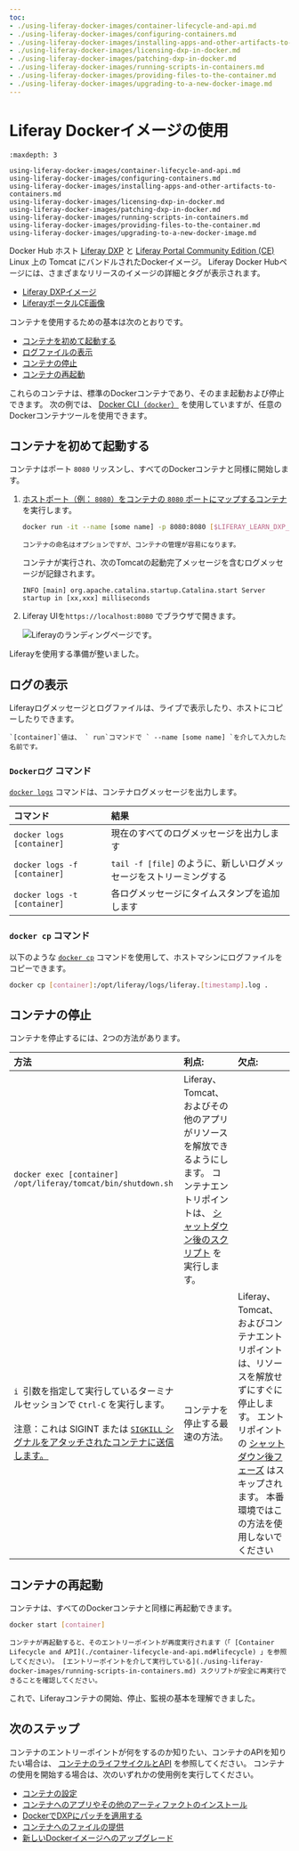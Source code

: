 ```yaml
---
toc:
- ./using-liferay-docker-images/container-lifecycle-and-api.md
- ./using-liferay-docker-images/configuring-containers.md
- ./using-liferay-docker-images/installing-apps-and-other-artifacts-to-containers.md
- ./using-liferay-docker-images/licensing-dxp-in-docker.md
- ./using-liferay-docker-images/patching-dxp-in-docker.md
- ./using-liferay-docker-images/running-scripts-in-containers.md
- ./using-liferay-docker-images/providing-files-to-the-container.md
- ./using-liferay-docker-images/upgrading-to-a-new-docker-image.md
---
```

# Liferay Dockerイメージの使用

```{toctree}
:maxdepth: 3

using-liferay-docker-images/container-lifecycle-and-api.md
using-liferay-docker-images/configuring-containers.md
using-liferay-docker-images/installing-apps-and-other-artifacts-to-containers.md
using-liferay-docker-images/licensing-dxp-in-docker.md
using-liferay-docker-images/patching-dxp-in-docker.md
using-liferay-docker-images/running-scripts-in-containers.md
using-liferay-docker-images/providing-files-to-the-container.md
using-liferay-docker-images/upgrading-to-a-new-docker-image.md
```

Docker Hub ホスト [Liferay DXP](https://hub.docker.com/r/liferay/dxp) と [Liferay Portal Community Edition (CE)](https://hub.docker.com/r/liferay/portal) Linux 上の Tomcat にバンドルされたDockerイメージ。 Liferay Docker Hubページには、さまざまなリリースのイメージの詳細とタグが表示されます。

* [Liferay DXPイメージ](https://hub.docker.com/r/liferay/dxp)
* [LiferayポータルCE画像](https://hub.docker.com/r/liferay/portal)

コンテナを使用するための基本は次のとおりです。

* [コンテナを初めて起動する](#starting-a-container-for-the-first-time)
* [ログファイルの表示](#viewing-log-files)
* [コンテナの停止](#stopping-a-container)
* [コンテナの再起動](#restarting-a-container)

これらのコンテナは、標準のDockerコンテナであり、そのまま起動および停止できます。 次の例では、 [Docker CLI（`docker`）](https://docs.docker.com/engine/reference/commandline/docker/) を使用していますが、任意のDockerコンテナツールを使用できます。

<a name="starting-a-container-for-the-first-time" />

## コンテナを初めて起動する

コンテナはポート `8080` リッスンし、すべてのDockerコンテナと同様に開始します。

1.  [ホストポート（例： `8080`）をコンテナの `8080` ポートにマップするコンテナ](https://docs.docker.com/engine/reference/commandline/run/) を実行します。

    ``` bash
    docker run -it --name [some name] -p 8080:8080 [$LIFERAY_LEARN_DXP_DOCKER_IMAGE$]
    ```

    ```{note}
    コンテナの命名はオプションですが、コンテナの管理が容易になります。
    ```

    コンテナが実行され、次のTomcatの起動完了メッセージを含むログメッセージが記録されます。
    
        INFO [main] org.apache.catalina.startup.Catalina.start Server startup in [xx,xxx] milliseconds

2.  Liferay UIを`https://localhost:8080` でブラウザで開きます。

    ![Liferayのランディングページです。](./using-liferay-docker-images/images/01.png)

Liferayを使用する準備が整いました。

<a name="viewing-logs" />

## ログの表示

Liferayログメッセージとログファイルは、ライブで表示したり、ホストにコピーしたりできます。

```{tip}
`[container]`値は、 ` run`コマンドで ` --name [some name] `を介して入力した名前です。
```

<a name="docker-logs-commands" />

### `Dockerログ` コマンド

[`docker logs`](https://docs.docker.com/engine/reference/commandline/logs/) コマンドは、コンテナログメッセージを出力します。

| コマンド                         | 結果                                         |
|:---------------------------- |:------------------------------------------ |
| `docker logs [container]`    | 現在のすべてのログメッセージを出力します                       |
| `docker logs -f [container]` | `tail -f [file]` のように、新しいログメッセージをストリーミングする |
| `docker logs -t [container]` | 各ログメッセージにタイムスタンプを追加します                     |

<a name="docker-cp-command" />

### `docker cp` コマンド

以下のような [`docker cp`](https://docs.docker.com/engine/reference/commandline/cp/) コマンドを使用して、ホストマシンにログファイルをコピーできます。

``` bash
docker cp [container]:/opt/liferay/logs/liferay.[timestamp].log .
```

<a name="stopping-a-container" />

## コンテナの停止

コンテナを停止するには、2つの方法があります。

| 方法                                                                                                                                                                                                        | 利点:                                                                                                                                           | 欠点:                                                                                                                                                                     |
|:--------------------------------------------------------------------------------------------------------------------------------------------------------------------------------------------------------- |:--------------------------------------------------------------------------------------------------------------------------------------------- |:----------------------------------------------------------------------------------------------------------------------------------------------------------------------- |
| `docker exec [container] /opt/liferay/tomcat/bin/shutdown.sh`                                                                                                                                             | Liferay、Tomcat、およびその他のアプリがリソースを解放できるようにします。 コンテナエントリポイントは、 [シャットダウン後のスクリプト](./using-liferay-docker-images/container-lifecycle-and-api.md#post-shutdown-phase-api) を実行します。 |                                                                                                                                                                         |
| `i `引数を指定して実行しているターミナルセッションで `Ctrl-C` を実行します。<br><br>注意：これは SIGINT または [`SIGKILL` シグナルをアタッチされたコンテナに送信します。](https://docs.docker.com/engine/reference/commandline/attach/#extended-description) | コンテナを停止する最速の方法。                                                                                                                               | Liferay、Tomcat、およびコンテナエントリポイントは、リソースを解放せずにすぐに停止します。 エントリポイントの [シャットダウン後フェーズ](./using-liferay-docker-images/container-lifecycle-and-api.md#post-shutdown-phase-api) はスキップされます。 本番環境ではこの方法を使用しないでください |

<a name="restarting-a-container" />

## コンテナの再起動

コンテナは、すべてのDockerコンテナと同様に再起動できます。

``` bash
docker start [container]
```

```{warning}
コンテナが再起動すると、そのエントリーポイントが再度実行されます（「 [Container Lifecycle and API](./container-lifecycle-and-api.md#lifecycle) 」を参照してください）。 [エントリーポイントを介して実行している](./using-liferay-docker-images/running-scripts-in-containers.md) スクリプトが安全に再実行できることを確認してください。
```

これで、Liferayコンテナの開始、停止、監視の基本を理解できました。

<a name="whats-next" />

## 次のステップ

コンテナのエントリーポイントが何をするのか知りたい、コンテナのAPIを知りたい場合は、 [コンテナのライフサイクルとAPI](./using-liferay-docker-images/container-lifecycle-and-api.md) を参照してください。 コンテナの使用を開始する場合は、次のいずれかの使用例を実行してください。

* [コンテナの設定](./using-liferay-docker-images/configuring-containers.md)
* [コンテナへのアプリやその他のアーティファクトのインストール](./using-liferay-docker-images/installing-apps-and-other-artifacts-to-containers.md)
* [DockerでDXPにパッチを適用する](./using-liferay-docker-images/patching-dxp-in-docker.md)
* [コンテナへのファイルの提供](./using-liferay-docker-images/providing-files-to-the-container.md)
* [新しいDockerイメージへのアップグレード](./using-liferay-docker-images/upgrading-to-a-new-docker-image.md)